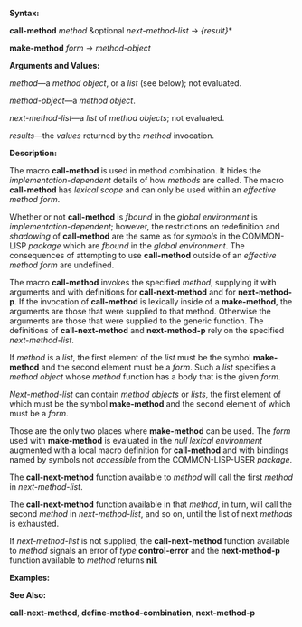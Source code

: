  

**Syntax:** 

**call-method** *method* &optional *next-method-list → &#123;result&#125;*\* 

**make-method** *form → method-object* 

**Arguments and Values:** 

*method*—a *method object*, or a *list* (see below); not evaluated. 

*method-object*—a *method object*. 

*next-method-list*—a *list* of *method objects*; not evaluated. 

*results*—the *values* returned by the *method* invocation. 

**Description:** 

The macro **call-method** is used in method combination. It hides the *implementation-dependent* details of how *methods* are called. The macro **call-method** has *lexical scope* and can only be used within an *effective method form*. 

Whether or not **call-method** is *fbound* in the *global environment* is *implementation-dependent*; however, the restrictions on redefinition and *shadowing* of **call-method** are the same as for *symbols* in the COMMON-LISP *package* which are *fbound* in the *global environment*. The consequences of attempting to use **call-method** outside of an *effective method form* are undefined. 

The macro **call-method** invokes the specified *method*, supplying it with arguments and with definitions for **call-next-method** and for **next-method-p**. If the invocation of **call-method** is lexically inside of a **make-method**, the arguments are those that were supplied to that method. Otherwise the arguments are those that were supplied to the generic function. The definitions of **call-next-method** and **next-method-p** rely on the specified *next-method-list*. 

If *method* is a *list*, the first element of the *list* must be the symbol **make-method** and the second element must be a *form*. Such a *list* specifies a *method object* whose *method* function has a body that is the given *form*. 

*Next-method-list* can contain *method objects* or *lists*, the first element of which must be the symbol **make-method** and the second element of which must be a *form*. 

Those are the only two places where **make-method** can be used. The *form* used with **make-method** is evaluated in the *null lexical environment* augmented with a local macro definition for **call-method** and with bindings named by symbols not *accessible* from the COMMON-LISP-USER *package*. 

The **call-next-method** function available to *method* will call the first *method* in *next-method-list*. 

 

 

The **call-next-method** function available in that *method*, in turn, will call the second *method* in *next-method-list*, and so on, until the list of next *methods* is exhausted. 

If *next-method-list* is not supplied, the **call-next-method** function available to *method* signals an error of *type* **control-error** and the **next-method-p** function available to *method* returns **nil**. 

**Examples:** 

**See Also:** 

**call-next-method**, **define-method-combination**, **next-method-p** 


